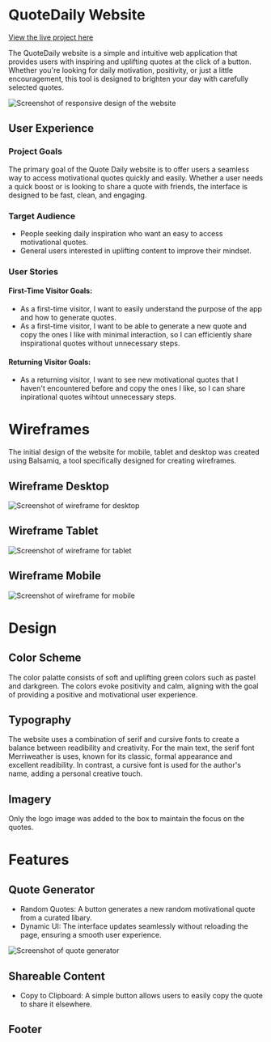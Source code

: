 # QuoteDaily Website
[View the live project here](https://bilalessafi1.github.io/motivational-quote-generator/)

The QuoteDaily website is a simple and intuitive web application that provides users with inspiring and uplifting quotes at the click of a button. Whether you're looking for daily motivation, positivity, or just a little encouragement, this tool is designed to brighten your day with carefully selected quotes. 

![Screenshot of responsive design of the website](assets/images/responsive-design.png)

## User Experience
### Project Goals
The primary goal of the Quote Daily website is to offer users a seamless way to access motivational quotes quickly and easily. Whether a user needs a quick boost or is looking to share a quote with friends, the interface is designed to be fast, clean, and engaging.

### Target Audience
- People seeking daily inspiration who want an easy to access motivational quotes.
- General users interested in uplifting content to improve their mindset. 

### User Stories
#### First-Time Visitor Goals:
- As a first-time visitor, I want to easily understand the purpose of the app and how to generate quotes. 
- As a first-time visitor, I want to be able to generate a new quote and copy the ones I like with minimal interaction, so I can efficiently share inspirational quotes without unnecessary steps.

#### Returning Visitor Goals:
- As a returning visitor, I want to see new motivational quotes that I haven't encountered before and copy the ones I like, so I can share inpirational quotes wihtout unnecessary steps. 

# Wireframes
The initial design of the website for mobile, tablet and desktop was created using Balsamiq, a tool specifically designed for creating wireframes.

## Wireframe Desktop
![Screenshot of wireframe for desktop](assets/images/wireframe-desktop.png)

## Wireframe Tablet
![Screenshot of wireframe for tablet](assets/images/wireframe-tablet.png)

## Wireframe Mobile
![Screenshot of wireframe for mobile](assets/images/wireframe-mobile.png)

# Design
## Color Scheme
The color palatte consists of soft and uplifting green colors such as pastel and darkgreen. The colors evoke positivity and calm, aligning with the goal of providing a positive and motivational user experience. 

## Typography
The website uses a combination of serif and cursive fonts to create a balance between readibility and creativity. For the main text, the serif font Merriweather is uses, known for its classic, formal appearance and excellent readibility. In contrast, a cursive font is used for the author's name, adding a personal creative touch.

## Imagery
Only the logo image was added to the box to maintain the focus on the quotes.

# Features
## Quote Generator
- Random Quotes: A button generates a new random motivational quote from a curated libary. 
- Dynamic UI: The interface updates seamlessly without reloading the page, ensuring a smooth user experience. 

![Screenshot of quote generator](assets/images/quote-generator.png)


## Shareable Content
- Copy to Clipboard: A simple button allows users to easily copy the quote to share it elsewhere.

## Footer
